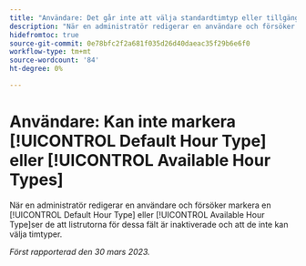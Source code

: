 ```yaml
---
title: "Användare: Det går inte att välja standardtimtyp eller tillgängliga timtyper"
description: "När en administratör redigerar en användare och försöker välja en standardtimtyp eller Tillgänglig timtyp ser de att listrutorna för dessa fält är inaktiverade och att de inte kan välja timtyper. "
hidefromtoc: true
source-git-commit: 0e78bfc2f2a681f035d26d40daeac35f29b6e6f0
workflow-type: tm+mt
source-wordcount: '84'
ht-degree: 0%

---
```



# Användare: Kan inte markera [!UICONTROL Default Hour Type] eller [!UICONTROL Available Hour Types]

När en administratör redigerar en användare och försöker markera en [!UICONTROL Default Hour Type] eller [!UICONTROL Available Hour Type]ser de att listrutorna för dessa fält är inaktiverade och att de inte kan välja timtyper.

_Först rapporterad den 30 mars 2023._

